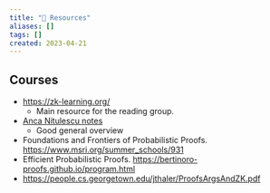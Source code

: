 ```yaml
---
title: "🔎 Resources"
aliases: []
tags: []
created: 2023-04-21
---
```


## Courses
- https://zk-learning.org/
	- Main resource for the reading group.
- [Anca Nitulescu notes](https://www.di.ens.fr/~nitulesc/files/Survey-SNARKs.pdf)
	- Good general overview
- Foundations and Frontiers of Probabilistic Proofs. https://www.msri.org/summer_schools/931
- Efficient Probabilistic Proofs. https://bertinoro-proofs.github.io/program.html
- https://people.cs.georgetown.edu/jthaler/ProofsArgsAndZK.pdf